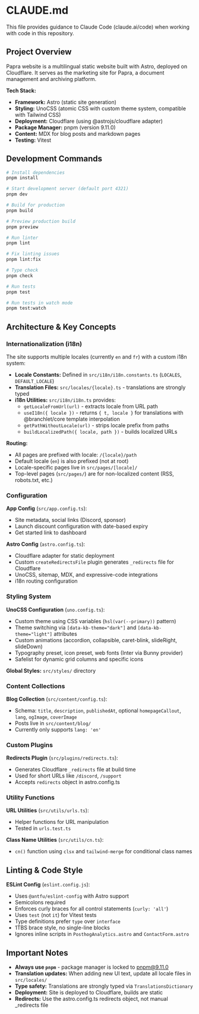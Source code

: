 # CLAUDE.md

This file provides guidance to Claude Code (claude.ai/code) when working with code in this repository.

## Project Overview

Papra website is a multilingual static website built with Astro, deployed on Cloudflare. It serves as the marketing site for Papra, a document management and archiving platform.

**Tech Stack:**
- **Framework:** Astro (static site generation)
- **Styling:** UnoCSS (atomic CSS with custom theme system, compatible with Tailwind CSS)
- **Deployment:** Cloudflare (using @astrojs/cloudflare adapter)
- **Package Manager:** pnpm (version 9.11.0)
- **Content:** MDX for blog posts and markdown pages
- **Testing:** Vitest

## Development Commands

```bash
# Install dependencies
pnpm install

# Start development server (default port 4321)
pnpm dev

# Build for production
pnpm build

# Preview production build
pnpm preview

# Run linter
pnpm lint

# Fix linting issues
pnpm lint:fix

# Type check
pnpm check

# Run tests
pnpm test

# Run tests in watch mode
pnpm test:watch
```

## Architecture & Key Concepts

### Internationalization (i18n)

The site supports multiple locales (currently `en` and `fr`) with a custom i18n system:

- **Locale Constants:** Defined in `src/i18n/i18n.constants.ts` (`LOCALES`, `DEFAULT_LOCALE`)
- **Translation Files:** `src/locales/{locale}.ts` - translations are strongly typed
- **i18n Utilities:** `src/i18n/i18n.ts` provides:
  - `getLocaleFromUrl(url)` - extracts locale from URL path
  - `useI18n({ locale })` - returns `{ t, locale }` for translations with @branchlet/core template interpolation
  - `getPathWithoutLocale(url)` - strips locale prefix from paths
  - `buildLocalizedPath({ locale, path })` - builds localized URLs

**Routing:**
- All pages are prefixed with locale: `/{locale}/path`
- Default locale (`en`) is also prefixed (not at root)
- Locale-specific pages live in `src/pages/[locale]/`
- Top-level pages (`src/pages/`) are for non-localized content (RSS, robots.txt, etc.)

### Configuration

**App Config** (`src/app.config.ts`):
- Site metadata, social links (Discord, sponsor)
- Launch discount configuration with date-based expiry
- Get started link to dashboard

**Astro Config** (`astro.config.ts`):
- Cloudflare adapter for static deployment
- Custom `createRedirectsFile` plugin generates `_redirects` file for Cloudflare
- UnoCSS, sitemap, MDX, and expressive-code integrations
- i18n routing configuration

### Styling System

**UnoCSS Configuration** (`uno.config.ts`):
- Custom theme using CSS variables (`hsl(var(--primary))` pattern)
- Theme switching via `[data-kb-theme="dark"]` and `[data-kb-theme="light"]` attributes
- Custom animations (accordion, collapsible, caret-blink, slideRight, slideDown)
- Typography preset, icon preset, web fonts (Inter via Bunny provider)
- Safelist for dynamic grid columns and specific icons

**Global Styles:** `src/styles/` directory

### Content Collections

**Blog Collection** (`src/content/config.ts`):
- Schema: `title`, `description`, `publishedAt`, optional `homepageCallout`, `lang`, `ogImage`, `coverImage`
- Posts live in `src/content/blog/`
- Currently only supports `lang: 'en'`

### Custom Plugins

**Redirects Plugin** (`src/plugins/redirects.ts`):
- Generates Cloudflare `_redirects` file at build time
- Used for short URLs like `/discord`, `/support`
- Accepts `redirects` object in astro.config.ts

### Utility Functions

**URL Utilities** (`src/utils/urls.ts`):
- Helper functions for URL manipulation
- Tested in `urls.test.ts`

**Class Name Utilities** (`src/utils/cn.ts`):
- `cn()` function using `clsx` and `tailwind-merge` for conditional class names

## Linting & Code Style

**ESLint Config** (`eslint.config.js`):
- Uses `@antfu/eslint-config` with Astro support
- Semicolons required
- Enforces curly braces for all control statements (`curly: 'all'`)
- Uses `test` (not `it`) for Vitest tests
- Type definitions prefer `type` over `interface`
- 1TBS brace style, no single-line blocks
- Ignores inline scripts in `PosthogAnalytics.astro` and `ContactForm.astro`

## Important Notes

- **Always use `pnpm`** - package manager is locked to pnpm@9.11.0
- **Translation updates:** When adding new UI text, update all locale files in `src/locales/`
- **Type safety:** Translations are strongly typed via `TranslationsDictionary`
- **Deployment:** Site is deployed to Cloudflare, builds are static
- **Redirects:** Use the astro.config.ts redirects object, not manual _redirects file
